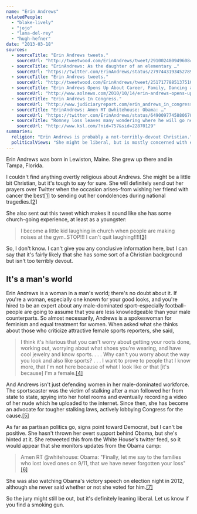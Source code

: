 ```yaml
---
name: "Erin Andrews"
relatedPeople:
  - "blake-lively"
  - "jojo"
  - "lana-del-rey"
  - "hugh-hefner"
date: "2013-03-18"
sources:
  - sourceTitle: "Erin Andrews tweets."
    sourceUrl: "http://tweetwood.com/ErinAndrews/tweet/291002480949608449"
  - sourceTitle: "ErinAndrews: As the daughter of an elementary …"
    sourceUrl: "https://twitter.com/ErinAndrews/status/279744319345278976"
  - sourceTitle: "Erin Andrews tweets."
    sourceUrl: "http://tweetwood.com/ErinAndrews/tweet/251717788513751040"
  - sourceTitle: "Erin Andrews Opens Up About Career, Family, Dancing and the Law."
    sourceUrl: "http://www.aolnews.com/2010/10/14/erin-andrews-opens-up-about-career-family-dancing-and-the-law/"
  - sourceTitle: "Erin Andrews In Congress."
    sourceUrl: "http://www.judiciaryreport.com/erin_andrews_in_congress.htm"
  - sourceTitle: "ErinAndrews: Amen RT @whitehouse: Obama: …"
    sourceUrl: "https://twitter.com/ErinAndrews/status/64900977458806784"
  - sourceTitle: "Romney loss leaves many wondering where he will go next."
    sourceUrl: "http://www.ksl.com/?nid=757&sid=22870129"
summaries:
  religion: "Erin Andrews is probably a not-terribly-devout Christian."
  politicalViews: "She might be liberal, but is mostly concerned with enacting tougher stalking laws."
---
```


Erin Andrews was born in Lewiston, Maine. She grew up there and in Tampa, Florida.

I couldn't find anything overtly religious about Andrews. She might be a little bit Christian, but it's tough to say for sure. She will definitely send out her prayers over Twitter when the occasion arises–from wishing her friend with cancer the best<a class="source-citation" href="#http%3A%2F%2Ftweetwood.com%2FErinAndrews%2Ftweet%2F291002480949608449" title="Erin Andrews tweets.">[1]</a> to sending out her condolences during national tragedies.<a class="source-citation" href="#https%3A%2F%2Ftwitter.com%2FErinAndrews%2Fstatus%2F279744319345278976" title="ErinAndrews: As the daughter of an elementary …">[2]</a>

She also sent out this tweet which makes it sound like she has some church-going experience, at least as a youngster:

>I become a little kid laughing in church when people are making noises at the gym..STOP!!! I can't quit laughing!!!!<a class="source-citation" href="#http%3A%2F%2Ftweetwood.com%2FErinAndrews%2Ftweet%2F251717788513751040" title="Erin Andrews tweets.">[3]</a>

So, I don't know. I can't give you any conclusive information here, but I can say that it's fairly likely that she has some sort of a Christian background but isn't too terribly devout.


## It's a man's world

Erin Andrews is a woman in a man's world; there's no doubt about it. If you're a woman, especially one known for your good looks, and you're hired to be an expert about any male-dominated sport–especially football–people are going to assume that you are less knowledgeable than your male counterparts. So almost necessarily, Andrews is a spokeswoman for feminism and equal treatment for women. When asked what she thinks about those who criticize attractive female sports reporters, she said,

>I think it's hilarious that you can't worry about getting your roots done, working out, worrying about what shoes you're wearing, and have cool jewelry and know sports. . . . Why can't you worry about the way you look and also like sports? . . . I want to prove to people that I know more, that I'm not here because of what I look like or that [it's because] I'm a female.<a class="source-citation" href="#http%3A%2F%2Fwww.aolnews.com%2F2010%2F10%2F14%2Ferin-andrews-opens-up-about-career-family-dancing-and-the-law%2F" title="Erin Andrews Opens Up About Career, Family, Dancing and the Law.">[4]</a>

And Andrews isn't just defending women in her male-dominated workforce. The sportscaster was the victim of stalking after a man followed her from state to state, spying into her hotel rooms and eventually recording a video of her nude which he uploaded to the internet. Since then, she has become an advocate for tougher stalking laws, actively lobbying Congress for the cause.<a class="source-citation" href="#http%3A%2F%2Fwww.judiciaryreport.com%2Ferin_andrews_in_congress.htm" title="Erin Andrews In Congress.">[5]</a>

As far as partisan politics go, signs point toward Democrat, but I can't be positive. She hasn't thrown her overt support behind Obama, but she's hinted at it. She retweeted this from the White House's twitter feed, so it would appear that she monitors updates from the Obama camp:

>Amen RT @whitehouse: Obama: "Finally, let me say to the families who lost loved ones on 9/11, that we have never forgotten your loss"<a class="source-citation" href="#https%3A%2F%2Ftwitter.com%2FErinAndrews%2Fstatus%2F64900977458806784" title="ErinAndrews: Amen RT @whitehouse: Obama: …">[6]</a>

She was also watching Obama's victory speech on election night in 2012, although she never said whether or not she voted for him.<a class="source-citation" href="#http%3A%2F%2Fwww.ksl.com%2F%3Fnid%3D757%26sid%3D22870129" title="Romney loss leaves many wondering where he will go next.">[7]</a>

So the jury might still be out, but it's definitely leaning liberal. Let us know if you find a smoking gun.